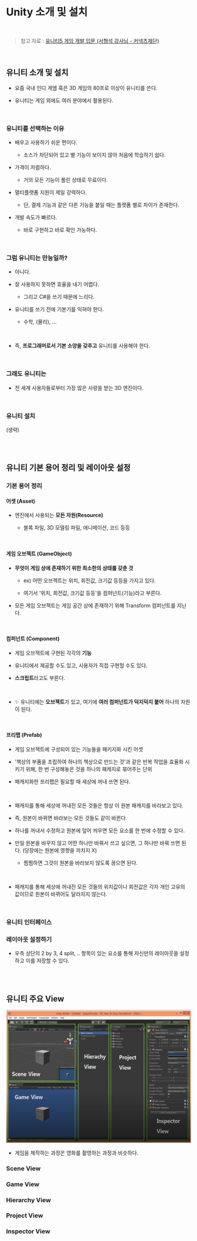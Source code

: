 # Unity 소개 및 설치

<br/>

> 참고 자료 : <a href="https://www.edwith.org/unity5_2015_001/lecture/4216?isDesc=false">유니티5 게임 개발 입문 (서형석 강사님 - 커넥츠제단)</a>

<br/>

## 유니티 소개 및 설치

* 요즘 국내 인디 게엠 혹은 3D 게임의 80프로 이상이 유니티를 쓴다.

* 유니티는 게임 외에도 여러 분야에서 활용된다.

<br/>

### 유니티를 선택하는 이유

* 배우고 사용하기 쉬운 편이다.

    * 소스가 차단되어 있고 별 기능이 보이지 않아 처음에 학습하기 쉽다.

* 가격이 저렴하다.

    * 거의 모든 기능이 풀린 상태로 무료이다.

* 멀티플랫폼 지원이 제일 강력하다.

    * 단, 결제 기능과 같은 다른 기능을 붙일 때는 플랫폼 별로 차이가 존재한다.

* 개발 속도가 빠르다.

    * 바로 구현하고 바로 확인 가능하다.

<br/>

### 그럼 유니티는 만능일까?

* 아니다.

* 잘 사용하지 못하면 효율을 내기 어렵다.

    * 그리고 C#을 쓰기 때문에 느리다.

* 유니티를 쓰기 전에 기본기를 익혀야 한다.

    * 수학, (물리), ...

<br/>

* 즉, <strong>프로그래머로서 기본 소양을 갖추고</strong> 유니티를 사용해야 한다.

<br/>

### 그래도 유니티는

* 전 세계 사용자들로부터 가장 많은 사랑을 받는 3D 엔진이다.

<br/>

### 유니티 설치

(생략)

<br/><br/>

## 유니티 기본 용어 정리 및 레이아웃 설정

### 기본 용어 정리

#### 어셋 (Asset)

* 엔진에서 사용되는 <strong>모든 자원(Resource)</strong>

    * 블록 파일, 3D 모델링 파일, 애니메이션, 코드 등등

<br/>

#### 게임 오브젝트 (GameObject)

* <strong>무엇이 게임 상에 존재하기 위한 최소한의 상태를 갖춘 것</strong>

    * ex) 어떤 오브젝트는 위치, 회전값, 크기값 등등을 가지고 있다.
    
    * 여기서 '위치, 회전값, 크기값 등등'을 컴퍼넌트(기능)라고 부른다.

* 모든 게임 오브젝트는 게임 공간 상에 존재하기 위해 Transform 컴퍼넌트를 지닌다.

<br/>

#### 컴퍼넌트 (Component)

* 게임 오브젝트에 구현된 각각의 <strong>기능</strong>

* 유니티에서 제공할 수도 있고, 사용자가 직접 구현헐 수도 있다.

* <strong>스크립트</strong>라고도 부른다.

<br/>

* ✨ 유니티에는 <strong>오브젝트</strong>가 있고, 여기에 <strong>여러 컴퍼넌트가 덕지덕지 붙어</strong> 하나의 자원이 된다.

<br/>

#### 프리팹 (Prefab)

* 게임 오브젝트에 구성되어 있는 기능들을 패키지화 시킨 어셋

* '책상의 부품을 조립하여 하나의 책상으로 만드는 것'과 같은 반복 작업을 효율화 시키기 위해, 한 번 구성해놓은 것을 하나의 패캐지로 묶어주는 단위

* 패캐지화한 프리팹은 필요할 때 세상에 꺼내 쓰면 된다.

<br/>

* 패캐지를 통해 세상에 꺼내진 모든 것들은 항상 이 원본 패캐지를 바라보고 있다.

* 즉, 원본이 바뀌면 바라보는 모든 것들도 같이 바뀐다.

* 하나를 꺼내서 수정하고 원본에 덮어 씌우면 모든 요소를 한 번에 수정할 수 있다.

* 만일 원본을 바꾸지 않고 어떤 하나만 바꿔서 쓰고 싶으면, 그 하나만 바꿔 쓰면 된다. (당장에는 원본에 영향을 끼치지 X)

    * 찜찜하면 그것이 원본을 바라보지 않도록 끊으면 된다.

<br/>

* 패캐지를 통해 세상에 꺼내진 모든 것들의 위치값이나 회전값은 각자 개인 고유의 값이므로 원본이 바뀌어도 달라지지 않는다.

<br/>

### 유니티 인터페이스

### 레이아웃 설정하기

* 우측 상단의 2 by 3, 4 split, .. 항목이 있는 요소를 통해 자신만의 레이아웃을 설정하고 이를 저장할 수 있다.

<br/><br/>

## 유니티 주요 View

<img src="img/unity_introduction1.png">

* 게임을 제작하는 과정은 영화를 촬영하는 과정과 비슷하다.

### Scene View

### Game View

### Hierarchy View

### Project View

### Inspector View